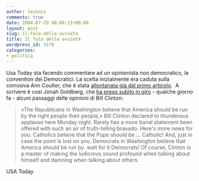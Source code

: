 ```yaml
---
author: leibniz
comments: true
date: 2004-07-29 08:06:11+00:00
layout: post
slug: il-falo-delle-ovvieta
title: Il falò delle ovvietà
wordpress_id: 3170
categories:
- politica
---
```


Usa Today sta facendo commentare ad un opinionista non democratico, la convention dei Democratici. La scelta inizialmente era caduta sulla corrosiva Ann Coulter, che è stata [allontanata già dal primo articolo](http://www.poynter.org/column.asp?id=45&aid=69059).  A scrivere è così Jonah Goldberg, che [ha preso subito in giro](http://www.usatoday.com/news/opinion/editorials/2004-07-27-goldberg_x.htm) - qualche giorno fa - alcuni passaggi delle opinioni di Bill Clinton:


> «The Republicans in Washington believe that America should be run by the right people their people,» Bill Clinton declared to thunderous applause here Monday night. Rarely has a more banal statement been offered with such an air of truth-telling bravado. Here's more news for you: Catholics believe that the Pope should be ... Catholic! And, just in case the point is lost on you, Democrats in Washington believe that America should be run by  wait for it Democrats! Of course, Clinton is a master of making the ludicrous sound profound when talking about himself and damning when talking about others. 


USA Today

